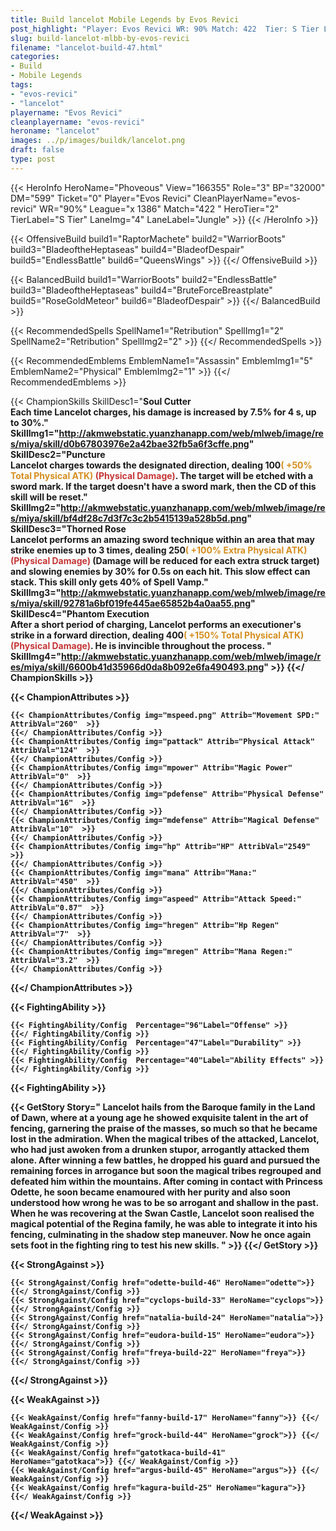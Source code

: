```yaml
---
title: Build lancelot Mobile Legends by Evos Revici
post_highlight: "Player: Evos Revici WR: 90% Match: 422  Tier: S Tier Lane: Jungle"
slug: build-lancelot-mlbb-by-evos-revici
filename: "lancelot-build-47.html"
categories: 
- Build 
- Mobile Legends
tags: 
- "evos-revici"
- "lancelot"
playername: "Evos Revici"
cleanplayername: "evos-revici"
heroname: "lancelot"
images: ../p/images/buildk/lancelot.png
draft: false
type: post
---
```


{{< HeroInfo HeroName="Phoveous" View="166355" Role="3" BP="32000" DM="599" Ticket="0" Player="Evos Revici" CleanPlayerName="evos-revici" WR="90%" League="x 1386" Match="422 " HeroTier="2" TierLabel="S Tier" LaneImg="4" LaneLabel="Jungle" >}} {{< /HeroInfo >}}
 
{{< OffensiveBuild build1="RaptorMachete"  build2="WarriorBoots" build3="BladeoftheHeptaseas" build4="BladeofDespair" build5="EndlessBattle" build6="QueensWings" >}} {{</ OffensiveBuild >}}  

{{< BalancedBuild build1="WarriorBoots"  build2="EndlessBattle" build3="BladeoftheHeptaseas" build4="BruteForceBreastplate" build5="RoseGoldMeteor" build6="BladeofDespair" >}} {{</ BalancedBuild >}}  

{{< RecommendedSpells SpellName1="Retribution" SpellImg1="2" SpellName2="Retribution" SpellImg2="2" >}} {{</ RecommendedSpells >}}   

{{< RecommendedEmblems EmblemName1="Assassin" EmblemImg1="5" EmblemName2="Physical" EmblemImg2="1" >}} {{</ RecommendedEmblems >}}   

{{< ChampionSkills SkillDesc1="<b>Soul Cutter<br>Each time Lancelot charges, his damage is increased by 7.5% for 4 s, up to 30%." SkillImg1="http://akmwebstatic.yuanzhanapp.com/web/mlweb/image/res/miya/skill/d0b67803976e2a42bae32fb5a6f3cffe.png"  SkillDesc2="<b>Puncture<br>Lancelot charges towards the designated direction, dealing 100<font color='#D58E1F'>( +50% Total Physical ATK)</font> <font color='#C53535'>(Physical Damage)</font>. The target will be etched with a sword mark. If the target doesn't have a sword mark, then the CD of this skill will be reset." SkillImg2="http://akmwebstatic.yuanzhanapp.com/web/mlweb/image/res/miya/skill/bf4df28c7d3f7c3c2b5415139a528b5d.png"  SkillDesc3="<b>Thorned Rose<br>Lancelot performs an amazing sword technique within an area that may strike enemies up to 3 times, dealing 250<font color='#D58E1F'>( +100% Extra Physical ATK)</font> <font color='#C53535'>(Physical Damage)</font> (Damage will be reduced for each extra struck target) and slowing enemies by 30% for 0.5s on each hit. This slow effect can stack. This skill only gets 40% of Spell Vamp." SkillImg3="http://akmwebstatic.yuanzhanapp.com/web/mlweb/image/res/miya/skill/92781a6bf019fe445ae65852b4a0aa55.png"  SkillDesc4="<b>Phantom Execution<br>After a short period of charging, Lancelot performs an executioner's strike in a forward direction, dealing 400<font color='#D58E1F'>( +150% Total Physical ATK)</font> <font color='#C53535'>(Physical Damage)</font>. He is invincible throughout the process. " SkillImg4="http://akmwebstatic.yuanzhanapp.com/web/mlweb/image/res/miya/skill/6600b41d35966d0da8b092e6fa490493.png"  >}} {{</ ChampionSkills >}}
	

{{< ChampionAttributes >}}

	{{< ChampionAttributes/Config img="mspeed.png" Attrib="Movement SPD:" AttribVal="260"  >}} 
	{{</ ChampionAttributes/Config >}}
	{{< ChampionAttributes/Config img="pattack" Attrib="Physical Attack" AttribVal="124"  >}} 
	{{</ ChampionAttributes/Config >}}
	{{< ChampionAttributes/Config img="mpower" Attrib="Magic Power" AttribVal="0"  >}} 
	{{</ ChampionAttributes/Config >}}
	{{< ChampionAttributes/Config img="pdefense" Attrib="Physical Defense" AttribVal="16"  >}} 
	{{</ ChampionAttributes/Config >}}
	{{< ChampionAttributes/Config img="mdefense" Attrib="Magical Defense" AttribVal="10"  >}} 
	{{</ ChampionAttributes/Config >}}
	{{< ChampionAttributes/Config img="hp" Attrib="HP" AttribVal="2549"  >}} 
	{{</ ChampionAttributes/Config >}}
	{{< ChampionAttributes/Config img="mana" Attrib="Mana:" AttribVal="450"  >}} 
	{{</ ChampionAttributes/Config >}}
	{{< ChampionAttributes/Config img="aspeed" Attrib="Attack Speed:" AttribVal="0.87"  >}} 
	{{</ ChampionAttributes/Config >}}
	{{< ChampionAttributes/Config img="hregen" Attrib="Hp Regen" AttribVal="7"  >}} 
	{{</ ChampionAttributes/Config >}}
	{{< ChampionAttributes/Config img="mregen" Attrib="Mana Regen:" AttribVal="3.2"  >}} 
	{{</ ChampionAttributes/Config >}}
	
	
{{</ ChampionAttributes >}}


{{< FightingAbility >}}

	{{< FightingAbility/Config  Percentage="96"Label="Offense" >}} 
	{{</ FightingAbility/Config >}}		
	{{< FightingAbility/Config  Percentage="47"Label="Durability" >}} 
	{{</ FightingAbility/Config >}}
	{{< FightingAbility/Config  Percentage="40"Label="Ability Effects" >}} 
	{{</ FightingAbility/Config >}}
	
{{< FightingAbility >}}

{{< GetStory Story=" Lancelot hails from the Baroque family in the Land of Dawn, where at a young age he showed exquisite talent in the art of fencing, garnering the praise of the masses, so much so that he became lost in the admiration. When the magical tribes of the attacked, Lancelot, who had just awoken from a drunken stupor, arrogantly attacked them alone. After winning a few battles, he dropped his guard and pursued the remaining forces in arrogance but soon the magical tribes regrouped and defeated him within the mountains. After coming in contact with Princess Odette, he soon became enamoured with her purity and also soon understood how wrong he was to be so arrogant and shallow in the past. When he was recovering at the Swan Castle, Lancelot soon realised the magical potential of the Regina family, he was able to integrate it into his fencing, culminating in the shadow step maneuver. Now he once again sets foot in the fighting ring to test his new skills. " >}}  {{</ GetStory >}}

{{< StrongAgainst >}}

	{{< StrongAgainst/Config href="odette-build-46" HeroName="odette">}} {{</ StrongAgainst/Config >}}
	{{< StrongAgainst/Config href="cyclops-build-33" HeroName="cyclops">}} {{</ StrongAgainst/Config >}}
	{{< StrongAgainst/Config href="natalia-build-24" HeroName="natalia">}} {{</ StrongAgainst/Config >}}
	{{< StrongAgainst/Config href="eudora-build-15" HeroName="eudora">}} {{</ StrongAgainst/Config >}}
	{{< StrongAgainst/Config href="freya-build-22" HeroName="freya">}} {{</ StrongAgainst/Config >}}
	
{{</ StrongAgainst >}}

{{< WeakAgainst >}}

	{{< WeakAgainst/Config href="fanny-build-17" HeroName="fanny">}} {{</ WeakAgainst/Config >}}
	{{< WeakAgainst/Config href="grock-build-44" HeroName="grock">}} {{</ WeakAgainst/Config >}}
	{{< WeakAgainst/Config href="gatotkaca-build-41" HeroName="gatotkaca">}} {{</ WeakAgainst/Config >}}
	{{< WeakAgainst/Config href="argus-build-45" HeroName="argus">}} {{</ WeakAgainst/Config >}}
	{{< WeakAgainst/Config href="kagura-build-25" HeroName="kagura">}} {{</ WeakAgainst/Config >}}
	
{{</ WeakAgainst >}}
